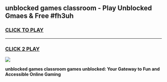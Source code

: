 
## unblocked games classroom - Play Unblocked Gmaes & Free #fh3uh
<h3>
<a href="https://premium.freeplayer.one?title=unblocked_games_classroom&ref=03M">CLICK TO PLAY</a></h3>
<hr>

<h3>
<a href="https://premium.freeplayer.one?title=unblocked_games_classroom&ref=03M">CLICK 2 PLAY</a>
  
</h3>

<a href="https://premium.freeplayer.one?title=unblocked_games_classroom&ref=03M"><img src="https://clearcache.store/games.png"></a>


**unblocked games classroom games unblocked: Your Gateway to Fun and Accessible Online Gaming**
